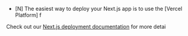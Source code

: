 

- [N]
The easiest way to deploy your Next.js app is to use the [Vercel Platform] f

Check out our [Next.js deployment documentation](https://nextjs.org/docs/deployment) for more detai
